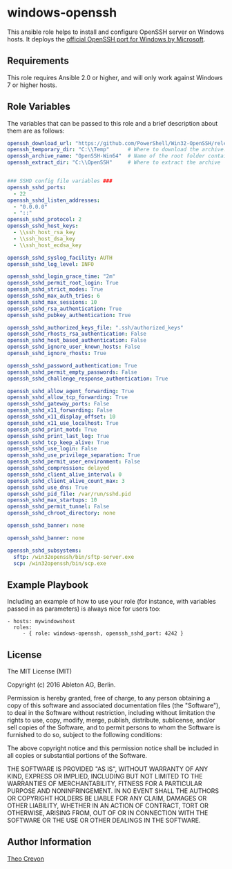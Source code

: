 windows-openssh
===============

This ansible role helps to install and configure OpenSSH server on Windows hosts. It deploys the [official OpenSSH
port for Windows by Microsoft](https://github.com/PowerShell/Win32-OpenSSH).

Requirements
------------

This role requires Ansible 2.0 or higher, and will only work against Windows 7 or higher hosts.

Role Variables
--------------

The variables that can be passed to this role and a brief description about them are as follows:

```yaml
openssh_download_url: "https://github.com/PowerShell/Win32-OpenSSH/releases/download/2_25_2016/OpenSSH-Win64.zip"
openssh_temporary_dir: "C:\\Temp"      # Where to download the archive. If you change it make sure it exists
openssh_archive_name: "OpenSSH-Win64"  # Name of the root folder contained in the archive
openssh_extract_dir: "C:\\OpenSSH"     # Where to extract the archive


### SSHD config file variables ###
openssh_sshd_ports: 
  - 22
openssh_sshd_listen_addresses: 
  - "0.0.0.0"
  - "::"
openssh_sshd_protocol: 2
openssh_sshd_host_keys:
  - \\ssh_host_rsa_key
  - \\ssh_host_dsa_key
  - \\ssh_host_ecdsa_key

openssh_sshd_syslog_facility: AUTH
openssh_sshd_log_level: INFO

openssh_sshd_login_grace_time: "2m"
openssh_sshd_permit_root_login: True
openssh_sshd_strict_modes: True
openssh_sshd_max_auth_tries: 6
openssh_sshd_max_sessions: 10
openssh_sshd_rsa_authentication: True
openssh_sshd_pubkey_authentication: True

openssh_sshd_authorized_keys_file: ".ssh/authorized_keys"
openssh_sshd_rhosts_rsa_authentication: False
openssh_sshd_host_based_authentication: False
openssh_sshd_ignore_user_known_hosts: False
openssh_sshd_ignore_rhosts: True

openssh_sshd_password_authentication: True
openssh_sshd_permit_empty_passwords: False
openssh_sshd_challenge_response_authentication: True

openssh_sshd_allow_agent_forwarding: True
openssh_sshd_allow_tcp_forwarding: True
openssh_sshd_gateway_ports: False
openssh_sshd_x11_forwarding: False
openssh_sshd_x11_display_offset: 10
openssh_sshd_x11_use_localhost: True
openssh_sshd_print_motd: True
openssh_sshd_print_last_log: True
openssh_sshd_tcp_keep_alive: True
openssh_sshd_use_login: False
openssh_sshd_use_privilege_separation: True
openssh_sshd_permit_user_environment: False
openssh_sshd_compression: delayed
openssh_sshd_client_alive_interval: 0
openssh_sshd_client_alive_count_max: 3
openssh_sshd_use_dns: True
openssh_sshd_pid_file: /var/run/sshd.pid
openssh_sshd_max_startups: 10
openssh_sshd_permit_tunnel: False
openssh_sshd_chroot_directory: none

openssh_sshd_banner: none

openssh_sshd_banner: none

openssh_sshd_subsystems:
  sftp: /win32openssh/bin/sftp-server.exe
  scp: /win32openssh/bin/scp.exe
```

Example Playbook
----------------

Including an example of how to use your role (for instance, with variables passed in as parameters) is always nice for users too:

    - hosts: mywindowshost
      roles:
         - { role: windows-openssh, openssh_sshd_port: 4242 }

License
-------

The MIT License (MIT)

Copyright (c) 2016 Ableton AG, Berlin.

Permission is hereby granted, free of charge, to any person obtaining a copy
of this software and associated documentation files (the "Software"), to deal
in the Software without restriction, including without limitation the rights
to use, copy, modify, merge, publish, distribute, sublicense, and/or sell
copies of the Software, and to permit persons to whom the Software is
furnished to do so, subject to the following conditions:

The above copyright notice and this permission notice shall be included in all
copies or substantial portions of the Software.

THE SOFTWARE IS PROVIDED "AS IS", WITHOUT WARRANTY OF ANY KIND, EXPRESS OR
IMPLIED, INCLUDING BUT NOT LIMITED TO THE WARRANTIES OF MERCHANTABILITY,
FITNESS FOR A PARTICULAR PURPOSE AND NONINFRINGEMENT. IN NO EVENT SHALL THE
AUTHORS OR COPYRIGHT HOLDERS BE LIABLE FOR ANY CLAIM, DAMAGES OR OTHER
LIABILITY, WHETHER IN AN ACTION OF CONTRACT, TORT OR OTHERWISE, ARISING FROM,
OUT OF OR IN CONNECTION WITH THE SOFTWARE OR THE USE OR OTHER DEALINGS IN THE
SOFTWARE.

Author Information
------------------

[Theo Crevon](https://github.com/tcr-ableton)

